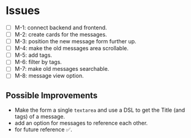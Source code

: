 # Issues
 
* ☐ M-1: connect backend and frontend.
* ☐ M-2: create cards for the messages.
* ☐ M-3: position the new message form further up.
* ☐ M-4: make the old messages area scrollable.
* ☐ M-5: add tags.
* ☐ M-6: filter by tags.
* ☐ M-7: make old messages searchable.
* ☐ M-8: message view option.

## Possible Improvements

* Make the form a single `textarea` and use a DSL to get the Title (and tags) of a message.
* add an option for messages to reference each other.
* for future reference ✅.
